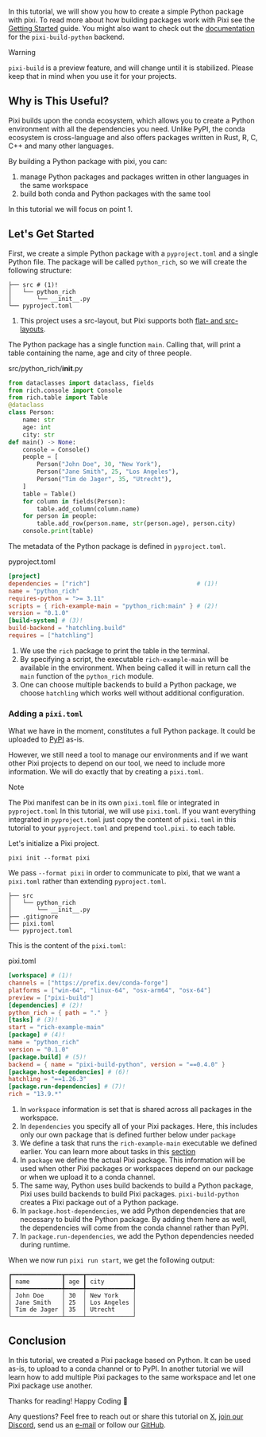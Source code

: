 In this tutorial, we will show you how to create a simple Python package with pixi. To read more about how building packages work with Pixi see the [Getting Started](../getting_started/) guide. You might also want to check out the [documentation](https://prefix-dev.github.io/pixi-build-backends/backends/pixi-build-python/) for the `pixi-build-python` backend.

Warning

`pixi-build` is a preview feature, and will change until it is stabilized. Please keep that in mind when you use it for your projects.

## Why is This Useful?

Pixi builds upon the conda ecosystem, which allows you to create a Python environment with all the dependencies you need. Unlike PyPI, the conda ecosystem is cross-language and also offers packages written in Rust, R, C, C++ and many other languages.

By building a Python package with pixi, you can:

1. manage Python packages and packages written in other languages in the same workspace
1. build both conda and Python packages with the same tool

In this tutorial we will focus on point 1.

## Let's Get Started

First, we create a simple Python package with a `pyproject.toml` and a single Python file. The package will be called `python_rich`, so we will create the following structure:

```shell
├── src # (1)!
│   └── python_rich
│       └── __init__.py
└── pyproject.toml

```

1. This project uses a src-layout, but Pixi supports both [flat- and src-layouts](https://packaging.python.org/en/latest/discussions/src-layout-vs-flat-layout/#src-layout-vs-flat-layout).

The Python package has a single function `main`. Calling that, will print a table containing the name, age and city of three people.

src/python_rich/__init__.py

```py
from dataclasses import dataclass, fields
from rich.console import Console
from rich.table import Table
@dataclass
class Person:
    name: str
    age: int
    city: str
def main() -> None:
    console = Console()
    people = [
        Person("John Doe", 30, "New York"),
        Person("Jane Smith", 25, "Los Angeles"),
        Person("Tim de Jager", 35, "Utrecht"),
    ]
    table = Table()
    for column in fields(Person):
        table.add_column(column.name)
    for person in people:
        table.add_row(person.name, str(person.age), person.city)
    console.print(table)

```

The metadata of the Python package is defined in `pyproject.toml`.

pyproject.toml

```toml
[project]
dependencies = ["rich"]                              # (1)!
name = "python_rich"
requires-python = ">= 3.11"
scripts = { rich-example-main = "python_rich:main" } # (2)!
version = "0.1.0"
[build-system] # (3)!
build-backend = "hatchling.build"
requires = ["hatchling"]

```

1. We use the `rich` package to print the table in the terminal.
1. By specifying a script, the executable `rich-example-main` will be available in the environment. When being called it will in return call the `main` function of the `python_rich` module.
1. One can choose multiple backends to build a Python package, we choose `hatchling` which works well without additional configuration.

### Adding a `pixi.toml`

What we have in the moment, constitutes a full Python package. It could be uploaded to [PyPI](https://pypi.org/) as-is.

However, we still need a tool to manage our environments and if we want other Pixi projects to depend on our tool, we need to include more information. We will do exactly that by creating a `pixi.toml`.

Note

The Pixi manifest can be in its own `pixi.toml` file or integrated in `pyproject.toml` In this tutorial, we will use `pixi.toml`. If you want everything integrated in `pyproject.toml` just copy the content of `pixi.toml` in this tutorial to your `pyproject.toml` and prepend `tool.pixi.` to each table.

Let's initialize a Pixi project.

```text
pixi init --format pixi

```

We pass `--format pixi` in order to communicate to pixi, that we want a `pixi.toml` rather than extending `pyproject.toml`.

```shell
├── src
│   └── python_rich
│       └── __init__.py
├── .gitignore
├── pixi.toml
└── pyproject.toml

```

This is the content of the `pixi.toml`:

pixi.toml

```toml
[workspace] # (1)!
channels = ["https://prefix.dev/conda-forge"]
platforms = ["win-64", "linux-64", "osx-arm64", "osx-64"]
preview = ["pixi-build"]
[dependencies] # (2)!
python_rich = { path = "." }
[tasks] # (3)!
start = "rich-example-main"
[package] # (4)!
name = "python_rich"
version = "0.1.0"
[package.build] # (5)!
backend = { name = "pixi-build-python", version = "==0.4.0" }
[package.host-dependencies] # (6)!
hatchling = "==1.26.3"
[package.run-dependencies] # (7)!
rich = "13.9.*"

```

1. In `workspace` information is set that is shared across all packages in the workspace.
1. In `dependencies` you specify all of your Pixi packages. Here, this includes only our own package that is defined further below under `package`
1. We define a task that runs the `rich-example-main` executable we defined earlier. You can learn more about tasks in this [section](../../workspace/advanced_tasks/)
1. In `package` we define the actual Pixi package. This information will be used when other Pixi packages or workspaces depend on our package or when we upload it to a conda channel.
1. The same way, Python uses build backends to build a Python package, Pixi uses build backends to build Pixi packages. `pixi-build-python` creates a Pixi package out of a Python package.
1. In `package.host-dependencies`, we add Python dependencies that are necessary to build the Python package. By adding them here as well, the dependencies will come from the conda channel rather than PyPI.
1. In `package.run-dependencies`, we add the Python dependencies needed during runtime.

When we now run `pixi run start`, we get the following output:

```text
┏━━━━━━━━━━━━━━┳━━━━━┳━━━━━━━━━━━━━┓
┃ name         ┃ age ┃ city        ┃
┡━━━━━━━━━━━━━━╇━━━━━╇━━━━━━━━━━━━━┩
│ John Doe     │ 30  │ New York    │
│ Jane Smith   │ 25  │ Los Angeles │
│ Tim de Jager │ 35  │ Utrecht     │
└──────────────┴─────┴─────────────┘

```

## Conclusion

In this tutorial, we created a Pixi package based on Python. It can be used as-is, to upload to a conda channel or to PyPI. In another tutorial we will learn how to add multiple Pixi packages to the same workspace and let one Pixi package use another.

Thanks for reading! Happy Coding 🚀

Any questions? Feel free to reach out or share this tutorial on [X](https://twitter.com/prefix_dev), [join our Discord](https://discord.gg/kKV8ZxyzY4), send us an [e-mail](mailto:hi@prefix.dev) or follow our [GitHub](https://github.com/prefix-dev).
